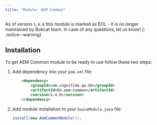 ```yaml
---
title: "Module: AEM Common"
---
```


As of version `1.6.0` this module is marked as EOL - it is no longer maintained by Bobcat team. In case of any questions, let us know!
{: .notice--warning}

## Installation

To get AEM Common module to be ready to use follow these two steps:

1. Add dependency into your `pom.xml` file:

    ```xml
        <dependency>
            <groupId>com.cognifide.qa.bb</groupId>
            <artifactId>bb-aem-common</artifactId>
            <version>1.4.0</version>
        </dependency>
    ```
2. Add module installation to your `GuiceModule.java` file:
    ```java
    install(new AemCommonModule());
  
    ```
